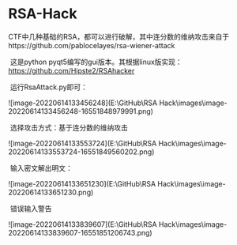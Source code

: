 # RSA-Hack

​		CTF中几种基础的RSA，都可以进行破解，其中连分数的维纳攻击来自于https://github.com/pablocelayes/rsa-wiener-attack

​	这是python pyqt5编写的gui版本。其根据linux版实现：https://github.com/Hipste2/RSAhacker

​	运行RsaAttack.py即可：

![image-20220614133456248](E:\GitHub\RSA Hack\images\image-20220614133456248-16551848979991.png)

​	选择攻击方式：基于连分数的维纳攻击

![image-20220614133553724](E:\GitHub\RSA Hack\images\image-20220614133553724-16551849560202.png)

​	输入密文解出明文：

![image-20220614133651230](E:\GitHub\RSA Hack\images\image-20220614133651230.png)

​	错误输入警告

![image-20220614133839607](E:\GitHub\RSA Hack\images\image-20220614133839607-16551851206743.png)
